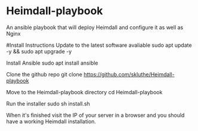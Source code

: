 # Heimdall-playbook
An ansible playbook that will deploy Heimdall and configure it as well as Nginx


#Install Instructions
Update to the latest software avaliable
sudo apt update -y && sudo apt upgrade -y

Install Ansible
sudo apt install ansible

Clone the github repo
git clone https://github.com/skluthe/Heimdall-playbook

Move to the Heimdall-playbook directory
cd Heimdall-playbook

Run the installer
sudo sh install.sh

When it's finished visit the IP of your server in a browser and you should have a working Heimdall installation.